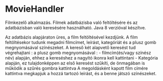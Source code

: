 # MovieHandler
Filmkezelő alkalmazás.
Filmek adatbázisba való feltöltésére és az adatbázisban való keresésére használható.
Java 8 verzióval készítve.

Az adatbázis alapjáraton üres, a film feltöltésével kezdjünk.
A film feltöltésekor tudunk megadni filmcímet, leírást, kategóriát és a plusz gomb megnyomásával színészeket.
A kereső két alapvető keresést tud végrehajtani : a plusz gomb megnyomásával : - filmcím(és/vagy színész név) alapján, ehhez a kereséshez a nagyító ikonra kell kattintani 
                                                                               - Kategória alapján, ez tulajdonképpen az első keresést szűkíti, 
                                                                               de önmagában is működik a szűrés gombra kattintva
A megoldásként kapott film címére kattintva megkapjuk a hozzá tartozó leírást, és a benne játszó színészeket.

                                                                               
